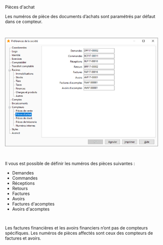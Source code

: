






Pièces d'achat




Les numéros de pièce des documents d’achats sont paramétrés par défaut dans ce compteur.


 


![](../../assets/images/PreferencesSociete/2-8/OngletCompteursPiecesAchat.png)


 


Il vous est possible de définir les numéros des pièces suivantes :


* Demandes
* Commandes
* Réceptions
* Retours
* Factures
* Avoirs
* Factures d'acomptes
* Avoirs d'acomptes


 


Les factures financières et les avoirs financiers n’ont pas de compteurs spécifiques. Les numéros de pièces affectés sont ceux des compteurs de factures et avoirs.


